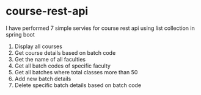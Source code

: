 # course-rest-api

I have performed 7 simple servies for course rest api using list collection in spring boot
1. Display all courses
2. Get course details based on batch code
3. Get the name of all faculties
4. Get all batch codes of specific faculty
5. Get all batches where total classes more than 50
6. Add new batch details
7. Delete specific batch details based on batch code
